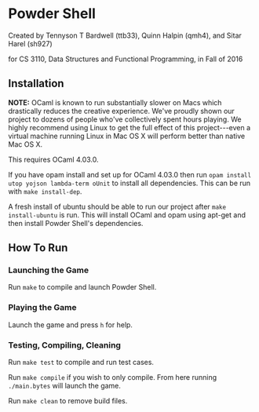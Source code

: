 # Powder Shell

Created by Tennyson T Bardwell (ttb33), Quinn Halpin (qmh4), and Sitar Harel (sh927)

for CS 3110, Data Structures and Functional Programming, in Fall of 2016


## Installation

**NOTE:** OCaml is known to run substantially slower on Macs which drastically reduces the creative experience. We've proudly shown our project to dozens of people who've collectively spent hours playing. We highly recommend using Linux to get the full effect of this project---even a virtual machine running Linux in Mac OS X will perform better than native Mac OS X.

This requires OCaml 4.03.0.

If you have opam install and set up for OCaml 4.03.0 then run `opam install utop yojson lambda-term oUnit` to install all dependencies. This can be run with `make install-dep`.

A fresh install of ubuntu should be able to run our project after `make install-ubuntu` is run. This will install OCaml and opam using apt-get and then install Powder Shell's dependencies.


## How To Run

### Launching the Game

Run `make` to compile and launch Powder Shell.


### Playing the Game

Launch the game and press `h` for help.


### Testing, Compiling, Cleaning

Run `make test` to compile and run test cases.

Run `make compile` if you wish to only compile. From here running `./main.bytes` will launch the game.

Run `make clean` to remove build files.

